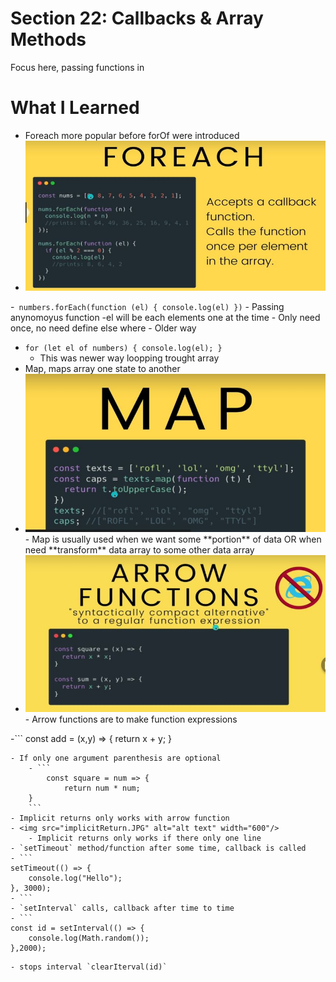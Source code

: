# Section 22: Callbacks & Array Methods 

Focus here, passing functions in

# What I Learned
- Foreach more popular before forOf were introduced
- <img src="forEach.JPG" alt="alt text" width="600"/>
-``` numbers.forEach(function (el) {
        console.log(el)
})```
    - Passing anynomoyus function
        -el will be each elements one at the time
    - Only need once, no need define else where
    - Older way 
- `for (let el of numbers) {
     console.log(el);
 }`
    - This was newer way loopping trought array
- Map, maps array one state to another
- <img src="map.JPG" alt="alt text" width="600"/>
    - Map is usually used when we want some **portion** of data OR when need **transform** data array to some other data array 
- <img src="arrowFunction.JPG" alt="alt text" width="600"/>
    - Arrow functions are to make function expressions
-```
    const add = (x,y) => {
        return x + y;
}
```
- If only one argument parenthesis are optional
    - ```
        const square = num => {
            return num * num;
    }
    ```
- Implicit returns only works with arrow function
- <img src="implicitReturn.JPG" alt="alt text" width="600"/>
    - Implicit returns only works if there only one line
- `setTimeout` method/function after some time, callback is called
- ```
setTimeout(() => {
    console.log("Hello");
}, 3000);
- ```
- `setInterval` calls, callback after time to time
- ```
const id = setInterval(() => {
    console.log(Math.random());
},2000);
```
    - stops interval `clearIterval(id)`